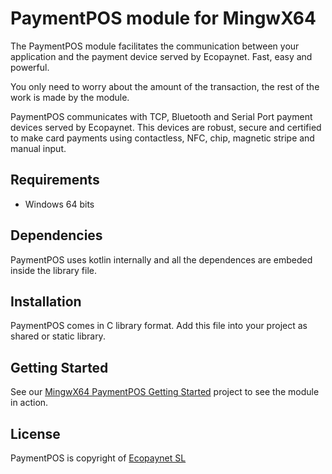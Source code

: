 # PaymentPOS module for MingwX64
The PaymentPOS module facilitates the communication between your application and the payment device served by Ecopaynet. Fast, easy and powerful.

You only need to worry about the amount of the transaction, the rest of the work is made by the module.

PaymentPOS communicates with TCP, Bluetooth and Serial Port payment devices served by Ecopaynet. This devices are robust, secure and certified to make card payments using contactless, NFC, chip, magnetic stripe and manual input.

## Requirements
- Windows 64 bits

## Dependencies
PaymentPOS uses kotlin internally and all the dependences are embeded inside the library file.

## Installation
PaymentPOS comes in C library format. Add this file into your project as shared or static library.

## Getting Started
See our [MingwX64 PaymentPOS Getting Started](https://github.com/ecopaynet/MingwX64-PaymentPOS-Getting-Started) project to see the module in action.
 
## License
PaymentPOS is copyright of [Ecopaynet SL](https://www.ecopaynet.com)